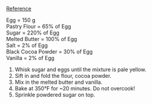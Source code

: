[Reference](https://www.youtube.com/watch?v=5B4LddSbphk&t=2s)

Egg = 150 g  
Pastry Flour = 65% of Egg  
Sugar = 220% of Egg  
Melted Butter = 100% of Egg  
Salt = 2% of Egg  
Black Cocoa Powder = 30% of Egg  
Vanilla = 2% of Egg

1. Whisk sugar and eggs until the mixture is pale yellow.
2. Sift in and fold the flour, cocoa powder.
3. Mix in the melted butter and vanilla.
4. Bake at 350°F for ~20 minutes. Do not overcook!
5. Sprinkle powdered sugar on top.

